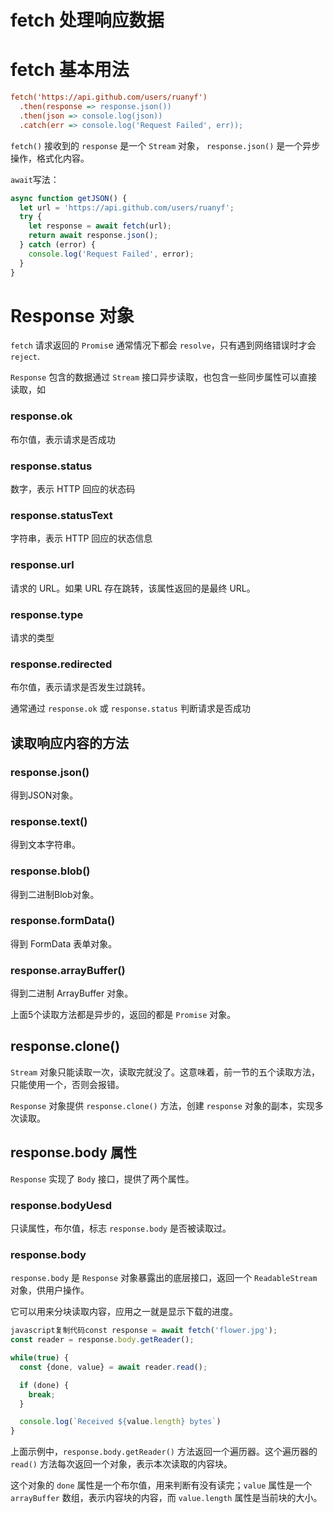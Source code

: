 # fetch 处理响应数据

# fetch 基本用法

```ini
fetch('https://api.github.com/users/ruanyf')
  .then(response => response.json())
  .then(json => console.log(json))
  .catch(err => console.log('Request Failed', err)); 
```

`fetch()` 接收到的 `response` 是一个 `Stream` 对象， `response.json()` 是一个异步操作，格式化内容。

`await`写法：

```javascript
async function getJSON() {
  let url = 'https://api.github.com/users/ruanyf';
  try {
    let response = await fetch(url);
    return await response.json();
  } catch (error) {
    console.log('Request Failed', error);
  }
}
```

# Response 对象

`fetch` 请求返回的 `Promis`e 通常情况下都会 `resolve`，只有遇到网络错误时才会 `reject`.

`Response` 包含的数据通过 `Stream` 接口异步读取，也包含一些同步属性可以直接读取，如

### response.ok

布尔值，表示请求是否成功

### response.status

数字，表示 HTTP 回应的状态码

### response.statusText

字符串，表示 HTTP 回应的状态信息

### response.url

请求的 URL。如果 URL 存在跳转，该属性返回的是最终 URL。

### response.type

请求的类型

### response.redirected

布尔值，表示请求是否发生过跳转。

通常通过 `response.ok` 或 `response.status` 判断请求是否成功

## 读取响应内容的方法

### response.json()

得到JSON对象。

### response.text()

得到文本字符串。

### response.blob()

得到二进制Blob对象。

### response.formData()

得到 FormData 表单对象。

### response.arrayBuffer()

得到二进制 ArrayBuffer 对象。

上面5个读取方法都是异步的，返回的都是 `Promise` 对象。

## response.clone()

`Stream` 对象只能读取一次，读取完就没了。这意味着，前一节的五个读取方法，只能使用一个，否则会报错。

`Response` 对象提供 `response.clone()` 方法，创建 `response` 对象的副本，实现多次读取。

## response.body 属性

`Response` 实现了 `Body` 接口，提供了两个属性。

### response.bodyUesd

只读属性，布尔值，标志 `response.body` 是否被读取过。

### response.body

`response.body` 是 `Response` 对象暴露出的底层接口，返回一个 `ReadableStream` 对象，供用户操作。

它可以用来分块读取内容，应用之一就是显示下载的进度。

```javascript
javascript复制代码const response = await fetch('flower.jpg');
const reader = response.body.getReader();

while(true) {
  const {done, value} = await reader.read();

  if (done) {
    break;
  }

  console.log(`Received ${value.length} bytes`)
}
```

上面示例中，`response.body.getReader()` 方法返回一个遍历器。这个遍历器的 `read()` 方法每次返回一个对象，表示本次读取的内容块。

这个对象的 `done` 属性是一个布尔值，用来判断有没有读完；`value` 属性是一个 `arrayBuffer` 数组，表示内容块的内容，而 `value.length` 属性是当前块的大小。
